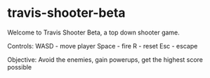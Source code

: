 # travis-shooter-beta
 
Welcome to Travis Shooter Beta, a top down shooter game. 

Controls: 
	WASD - move player
	Space - fire
	R - reset
	Esc - escape
	
Objective: 
	Avoid the enemies, gain powerups, get the highest score possible
